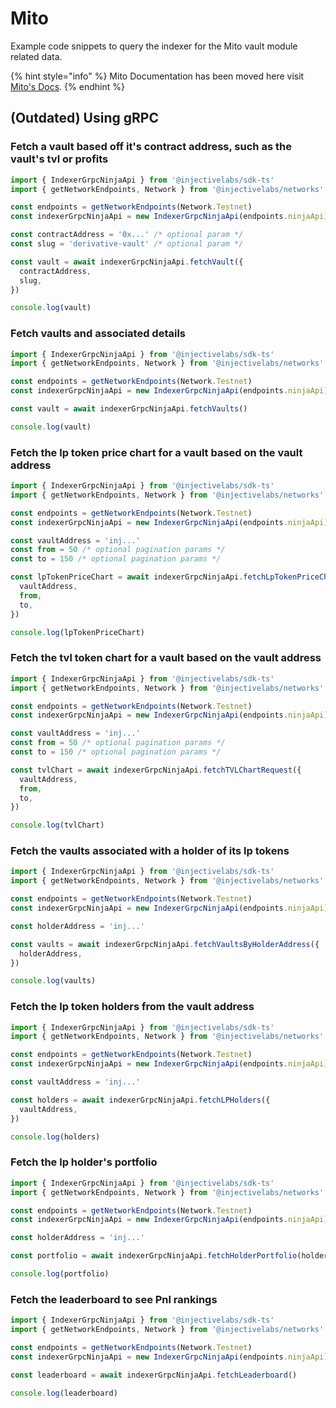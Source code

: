 # Mito

Example code snippets to query the indexer for the Mito vault module related data.

{% hint style="info" %}
Mito Documentation has been moved here visit[ Mito's Docs](https://docs.mito.fi/).
{% endhint %}

## (Outdated) Using gRPC

### Fetch a vault based off it's contract address, such as the vault's tvl or profits

```ts
import { IndexerGrpcNinjaApi } from '@injectivelabs/sdk-ts'
import { getNetworkEndpoints, Network } from '@injectivelabs/networks'

const endpoints = getNetworkEndpoints(Network.Testnet)
const indexerGrpcNinjaApi = new IndexerGrpcNinjaApi(endpoints.ninjaApi)

const contractAddress = '0x...' /* optional param */
const slug = 'derivative-vault' /* optional param */

const vault = await indexerGrpcNinjaApi.fetchVault({
  contractAddress,
  slug,
})

console.log(vault)
```

### Fetch vaults and associated details

```ts
import { IndexerGrpcNinjaApi } from '@injectivelabs/sdk-ts'
import { getNetworkEndpoints, Network } from '@injectivelabs/networks'

const endpoints = getNetworkEndpoints(Network.Testnet)
const indexerGrpcNinjaApi = new IndexerGrpcNinjaApi(endpoints.ninjaApi)

const vault = await indexerGrpcNinjaApi.fetchVaults()

console.log(vault)
```

### Fetch the lp token price chart for a vault based on the vault address

```ts
import { IndexerGrpcNinjaApi } from '@injectivelabs/sdk-ts'
import { getNetworkEndpoints, Network } from '@injectivelabs/networks'

const endpoints = getNetworkEndpoints(Network.Testnet)
const indexerGrpcNinjaApi = new IndexerGrpcNinjaApi(endpoints.ninjaApi)

const vaultAddress = 'inj...'
const from = 50 /* optional pagination params */
const to = 150 /* optional pagination params */

const lpTokenPriceChart = await indexerGrpcNinjaApi.fetchLpTokenPriceChart({
  vaultAddress,
  from,
  to,
})

console.log(lpTokenPriceChart)
```

### Fetch the tvl token chart for a vault based on the vault address

```ts
import { IndexerGrpcNinjaApi } from '@injectivelabs/sdk-ts'
import { getNetworkEndpoints, Network } from '@injectivelabs/networks'

const endpoints = getNetworkEndpoints(Network.Testnet)
const indexerGrpcNinjaApi = new IndexerGrpcNinjaApi(endpoints.ninjaApi)

const vaultAddress = 'inj...'
const from = 50 /* optional pagination params */
const to = 150 /* optional pagination params */

const tvlChart = await indexerGrpcNinjaApi.fetchTVLChartRequest({
  vaultAddress,
  from,
  to,
})

console.log(tvlChart)
```

### Fetch the vaults associated with a holder of its lp tokens

```ts
import { IndexerGrpcNinjaApi } from '@injectivelabs/sdk-ts'
import { getNetworkEndpoints, Network } from '@injectivelabs/networks'

const endpoints = getNetworkEndpoints(Network.Testnet)
const indexerGrpcNinjaApi = new IndexerGrpcNinjaApi(endpoints.ninjaApi)

const holderAddress = 'inj...'

const vaults = await indexerGrpcNinjaApi.fetchVaultsByHolderAddress({
  holderAddress,
})

console.log(vaults)
```

### Fetch the lp token holders from the vault address

```ts
import { IndexerGrpcNinjaApi } from '@injectivelabs/sdk-ts'
import { getNetworkEndpoints, Network } from '@injectivelabs/networks'

const endpoints = getNetworkEndpoints(Network.Testnet)
const indexerGrpcNinjaApi = new IndexerGrpcNinjaApi(endpoints.ninjaApi)

const vaultAddress = 'inj...'

const holders = await indexerGrpcNinjaApi.fetchLPHolders({
  vaultAddress,
})

console.log(holders)
```

### Fetch the lp holder's portfolio

```ts
import { IndexerGrpcNinjaApi } from '@injectivelabs/sdk-ts'
import { getNetworkEndpoints, Network } from '@injectivelabs/networks'

const endpoints = getNetworkEndpoints(Network.Testnet)
const indexerGrpcNinjaApi = new IndexerGrpcNinjaApi(endpoints.ninjaApi)

const holderAddress = 'inj...'

const portfolio = await indexerGrpcNinjaApi.fetchHolderPortfolio(holderAddress)

console.log(portfolio)
```

### Fetch the leaderboard to see Pnl rankings

```ts
import { IndexerGrpcNinjaApi } from '@injectivelabs/sdk-ts'
import { getNetworkEndpoints, Network } from '@injectivelabs/networks'

const endpoints = getNetworkEndpoints(Network.Testnet)
const indexerGrpcNinjaApi = new IndexerGrpcNinjaApi(endpoints.ninjaApi)

const leaderboard = await indexerGrpcNinjaApi.fetchLeaderboard()

console.log(leaderboard)
```
